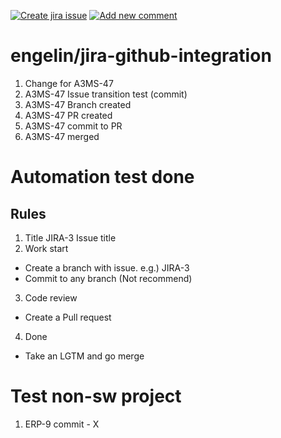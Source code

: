 [![Create jira issue](https://github.com/engelin/jira-github-integration/actions/workflows/create-jira-issue.yaml/badge.svg)](https://github.com/engelin/jira-github-integration/actions/workflows/create-jira-issue.yaml)
[![Add new comment](https://github.com/engelin/jira-github-integration/actions/workflows/add-new-comment.yaml/badge.svg)](https://github.com/engelin/jira-github-integration/actions/workflows/add-new-comment.yaml)


# engelin/jira-github-integration

1) Change for A3MS-47
2) A3MS-47 Issue transition test (commit)
3) A3MS-47 Branch created
4) A3MS-47 PR created
5) A3MS-47 commit to PR
6) A3MS-47 merged

# Automation test done
## Rules
1) Title
 JIRA-3 Issue title
2) Work start
 - Create a branch with issue. e.g.) JIRA-3
 - Commit to any branch (Not recommend)
3) Code review
 - Create a Pull request
4) Done
 - Take an LGTM and go merge

# Test non-sw project
1) ERP-9 commit - X
